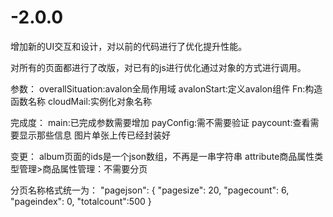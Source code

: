 # -2.0.0
增加新的UI交互和设计，对以前的代码进行了优化提升性能。

对所有的页面都进行了改版，对已有的js进行优化通过对象的方式进行调用。

参数：
overallSituation:avalon全局作用域
avalonStart:定义avalon组件
Fn:构造函数名称
cloudMail:实例化对象名称

完成度：
main:已完成参数需要增加
payConfig:需不需要验证
paycount:查看需要显示那些信息
图片单张上传已经封装好

变更：
album页面的ids是一个json数组，不再是一串字符串
attribute商品属性类型管理>商品属性管理：不需要分页

分页名称格式统一为：
    "pagejson": {
      "pagesize": 20,
      "pagecount": 6,
      "pageindex": 0,
      "totalcount":500
    }